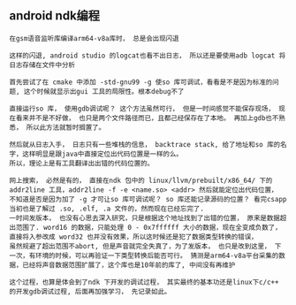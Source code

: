 
## android ndk编程

	在gsm语音监听库编译arm64-v8a库时， 总是会出现闪退

	这样的闪退, android studio 的logcat也看不出日志， 所以还是要使用adb logcat 将日志存储在文件中分析

	首先尝试了在 cmake 中添加 -std-gnu99 -g 使so 库可调试，看看是不是因为标准的问题, 这个时候就显示出gui 工具的局限性。根本debug不了 

	直接运行so 库， 使用gdb调试呢？ 这个方法虽然可行， 但是一时间感觉不能保存现场， 现在看来并不是不好做， 也只是两个文件路径而已，且都己经保存在了本地。 再加上gdb也不熟悉， 所以此方法就暂时搁置了。

	然后就从日志入手， 日志只有一些堆栈的信息， backtrace stack, 给了地址和so 库的名字，这样明显是跟java中直接定位出代码位置是一样的么。
	所以，理论上是有工具翻译出出错的代码位置的。

	网上搜索， 必然是有的， 直接在ndk 包中的 linux/llvm/prebuilt/x86_64/ 下的 addr2line 工具，addr2line -f -e <name.so> <addr> 然后就能定位出代码位置， 
	不知道是否是因为加了 -g 才可让so 库可调试呢？ so 库还能记录源码的位置？ 看完csapp 当初也是了解过 .so, .elf, .a 文件的，然而现在已经忘完了.
	一时间发版本， 也没有心思去深入研究，只是根据这个地址找到了出错的位置， 原来是数据超出范围了. word16 的数据，只能处理 0 - 0x7ffffff 大小的数据，现在全变成负数了， 直接将入参改成 word32 也并没有效果，所以这时候还是犯了数据类型转换的错误，
	虽然规避了超出范围不abort, 但是声音就完全失真了，为了发版本， 也只是改到这里， 下一次，有环境的时候，可以再验证一下类型转换后能否可行。 猜测是arm64-v8a平台采集的数据，已经将声音数据范围扩展了，这个库也是10年前的库了, 中间没有再维护

	这个过程，也算是体会到了ndk 下开发的调试过程， 其实最终的基本功还是linux下c/c++ 的开发gdb调试过程, 后面再加强学习， 先记录如此。

